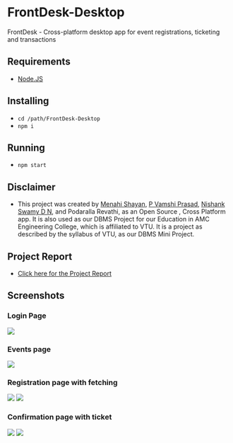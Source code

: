 # FrontDesk-Desktop
FrontDesk - Cross-platform desktop app for event registrations, ticketing and transactions

## Requirements
 - [Node.JS](https://nodejs.org/en/)

## Installing
 - `cd /path/FrontDesk-Desktop`
 - `npm i`

 ## Running
 - `npm start`
 
 
 ## Disclaimer
 - This project was created by [Menahi Shayan](https://github.com/menahishayan), [P Vamshi Prasad](https://github.com/BullsEye34), [Nishank Swamy D N](), and Podaralla Revathi, as an Open Source , Cross Platform app. It is also used as our DBMS Project for our Education in AMC Engineering College, which is affiliated to VTU. It is a project as described by the syllabus of VTU, as our DBMS Mini Project.
 
 ## Project Report
 - [Click here for the Project Report](https://github.com/menahishayan/FrontDesk-Desktop/blob/master/documentation/DBMS%20Project%20Report.pdf)

## Screenshots
<h3>Login Page</h3>
 <image src ="screenshots/ss0.png">
 <br>
<h3>Events page</h3>
 <image src ="screenshots/ss1.png">
<h3>Registration page with fetching</h3>
 <image src ="screenshots/ss2.png">
   <image src ="screenshots/ss3.png">
 <h3>Confirmation page with ticket</h3>
     <image src ="screenshots/ss4.png">
 <image src ="screenshots/ss5.png">
